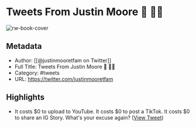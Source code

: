 # Tweets From Justin Moore 🎥 🧙‍♂️

![rw-book-cover](https://pbs.twimg.com/profile_images/1498709499728728065/bDqoiuQt.jpg)

## Metadata
- Author: [[@justinmooretfam on Twitter]]
- Full Title: Tweets From Justin Moore 🎥 🧙‍♂️
- Category: #tweets
- URL: https://twitter.com/justinmooretfam

## Highlights
- It costs $0 to upload to YouTube.
  It costs $0 to post a TikTok.
  It costs $0 to share an IG Story.
  What's your excuse again? ([View Tweet](https://twitter.com/justinmooretfam/status/1512779863995822085))
